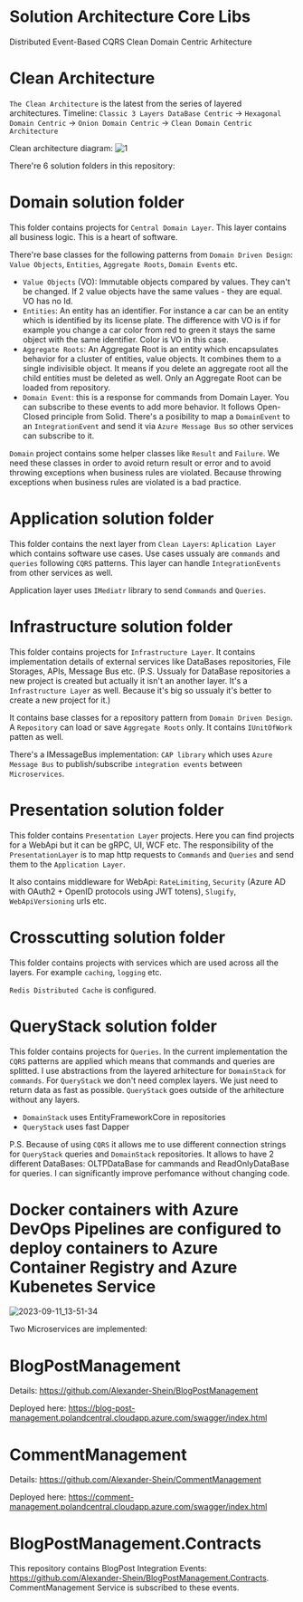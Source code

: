 # Solution Architecture Core Libs

Distributed Event-Based CQRS Clean Domain Centric Arhitecture

# Clean Architecture
`The Clean Architecture` is the latest from the series of layered architectures. Timeline:
`Classic 3 Layers DataBase Centric` -> `Hexagonal Domain Centric` -> `Onion Domain Centric` -> `Clean Domain Centric Architecture`

Clean architecture diagram:
![1](https://github.com/Alexander-Shein/EmpCore/assets/7516186/034a001f-61b5-44ee-989e-a825df1c9b61)

There're 6 solution folders in this repository:

# Domain solution folder
This folder contains projects for `Central Domain Layer`. This layer contains all business logic. This is a heart of software.

There're base classes for the following patterns from `Domain Driven Design`: `Value Objects`, `Entities`, `Aggregate Roots`, `Domain Events` etc.
- `Value Objects` (VO): Immutable objects compared by values. They can't be changed. If 2 value objects have the same values - they are equal. VO has no Id.
- `Entities`: An entity has an identifier. For instance a car can be an entity which is identified by its license plate. The difference with VO is if for example you change a car color from red to green it stays the same object with the same identifier. Color is VO in this case.
- `Aggregate Roots`: An Aggregate Root is an entity which encapsulates behavior for a cluster of entities, value objects. It combines them to a single indivisible object. It means if you delete an aggregate root all the child entities must be deleted as well. Only an Aggregate Root can be loaded from repository.
- `Domain Event`: this is a response for commands from Domain Layer. You can subscribe to these events to add more behavior. It follows Open-Closed principle from Solid. There's a posibility to map a `DomainEvent` to an `IntegrationEvent` and send it via `Azure Message Bus` so other services can subscribe to it.

`Domain` project contains some helper classes like `Result` and `Failure`. We need these classes in order to avoid return result or error and to avoid throwing exceptions when business rules are violated. Because throwing exceptions when business rules are violated is a bad practice. 

# Application solution folder
This folder contains the next layer from `Clean Layers`: `Aplication Layer` which contains software use cases.
Use cases ussualy are `commands` and `queries` following `CQRS` patterns. This layer can handle `IntegrationEvents` from other services as well.

Application layer uses `IMediatr` library to send `Commands` and `Queries`.

# Infrastructure solution folder
This folder contains projects for `Infrastructure Layer`. It contains implementation details of external services like DataBases repositories, File Storages, APIs, Message Bus etc.
(P.S. Ussualy for DataBase repositories a new project is created but actually it isn't an another layer. It's a `Infrastructure Layer` as well. Because it's big so ussualy it's better to create a new project for it.)

It contains base classes for a repository pattern from `Domain Driven Design`. A `Repository` can load or save `Aggregate Roots` only. 
It contains `IUnitOfWork` patten as well.

There's a IMessageBus implementation: `CAP library` which uses `Azure Message Bus` to publish/subscribe `integration events` between `Microservices`.

# Presentation solution folder
This folder contains `Presentation Layer` projects. Here you can find projects for a WebApi but it can be gRPC, UI, WCF etc.
The responsibility of the `PresentationLayer` is to map http requests to `Commands` and `Queries` and send them to the `Application Layer`.

It also contains middleware for WebApi: `RateLimiting`, `Security` (Azure AD with OAuth2 + OpenID protocols using JWT totens), `Slugify`, `WebApiVersioning` urls etc.

# Crosscutting solution folder
This folder contains projects with services which are used across all the layers. For example `caching`, `logging` etc.

`Redis Distributed Cache` is configured.

# QueryStack solution folder
This folder contains projects for `Queries`. In the current implementation the `CQRS` patterns are applied which means that commands and queries are splitted. I use abstractions from the layered arhitecture for `DomainStack` for `commands`. For `QueryStack` we don't need complex layers. We just need to return data as fast as possible. `QueryStack` goes outside of the arhitecture without any layers.

- `DomainStack` uses EntityFrameworkCore in repositories
- `QueryStack` uses fast Dapper

P.S. Because of using `CQRS` it allows me to use different connection strings for `QueryStack` queries and `DomainStack` repositories. It allows to have 2 different DataBases: OLTPDataBase for cammands and ReadOnlyDataBase for queries. I can significantly improve perfomance without changing code.

# Docker containers with Azure DevOps Pipelines are configured to deploy containers to Azure Container Registry and Azure Kubenetes Service

![2023-09-11_13-51-34](https://github.com/Alexander-Shein/EmpCore/assets/7516186/26192087-5cb6-47eb-ae9f-66704b9b0574)

Two Microservices are implemented:

# BlogPostManagement
Details: https://github.com/Alexander-Shein/BlogPostManagement

Deployed here: https://blog-post-management.polandcentral.cloudapp.azure.com/swagger/index.html

# CommentManagement
Details: https://github.com/Alexander-Shein/CommentManagement

Deployed here: https://comment-management.polandcentral.cloudapp.azure.com/swagger/index.html

# BlogPostManagement.Contracts

This repository contains BlogPost Integration Events: https://github.com/Alexander-Shein/BlogPostManagement.Contracts. CommentManagement Service is subscribed to these events.
